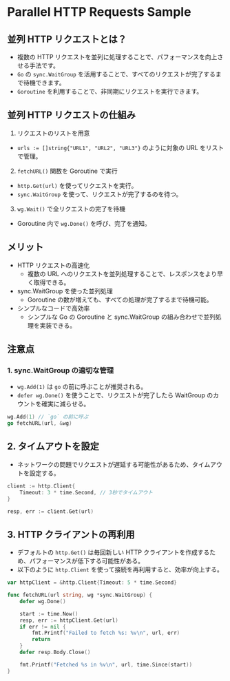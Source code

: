 # Parallel HTTP Requests Sample

## 並列 HTTP リクエストとは？

- 複数の HTTP リクエストを並列に処理することで、パフォーマンスを向上させる手法です。
- `Go` の `sync.WaitGroup` を活用することで、すべてのリクエストが完了するまで待機できます。
- `Goroutine` を利用することで、非同期にリクエストを実行できます。

## 並列 HTTP リクエストの仕組み

1. リクエストのリストを用意

- `urls := []string{"URL1", "URL2", "URL3"}` のように対象の URL をリストで管理。

2. `fetchURL()` 関数を Goroutine で実行

- `http.Get(url)` を使ってリクエストを実行。
- `sync.WaitGroup` を使って、リクエストが完了するのを待つ。

3. `wg.Wait()` で全リクエストの完了を待機

- Goroutine 内で `wg.Done()` を呼び、完了を通知。

## メリット

- HTTP リクエストの高速化
  - 複数の URL へのリクエストを並列処理することで、レスポンスをより早く取得できる。
- sync.WaitGroup を使った並列処理
  - Goroutine の数が増えても、すべての処理が完了するまで待機可能。
- シンプルなコードで高効率
  - シンプルな Go の Goroutine と sync.WaitGroup の組み合わせで並列処理を実装できる。

## 注意点

### 1. sync.WaitGroup の適切な管理

- `wg.Add(1)` は `go` の前に呼ぶことが推奨される。
- `defer wg.Done()` を使うことで、リクエストが完了したら WaitGroup のカウントを確実に減らせる。

```go
wg.Add(1) // `go` の前に呼ぶ
go fetchURL(url, &wg)
```

## 2. タイムアウトを設定

- ネットワークの問題でリクエストが遅延する可能性があるため、タイムアウトを設定する。

```go
client := http.Client{
    Timeout: 3 * time.Second, // 3秒でタイムアウト
}

resp, err := client.Get(url)
```

## 3. HTTP クライアントの再利用

- デフォルトの `http.Get()` は毎回新しい HTTP クライアントを作成するため、パフォーマンスが低下する可能性がある。
- 以下のように `http.Client` を使って接続を再利用すると、効率が向上する。

```go
var httpClient = &http.Client{Timeout: 5 * time.Second}

func fetchURL(url string, wg *sync.WaitGroup) {
    defer wg.Done()

    start := time.Now()
    resp, err := httpClient.Get(url)
    if err != nil {
        fmt.Printf("Failed to fetch %s: %v\n", url, err)
        return
    }
    defer resp.Body.Close()

    fmt.Printf("Fetched %s in %v\n", url, time.Since(start))
}
```

